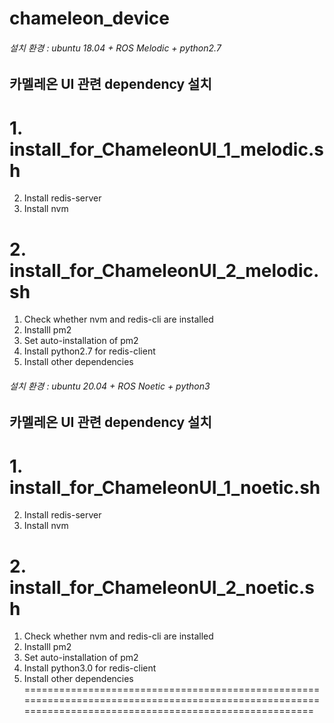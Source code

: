 # chameleon_device


###### 설치 환경 : ubuntu 18.04 + ROS Melodic + python2.7 ######

## 카멜레온 UI 관련 dependency 설치

# 1. install_for_ChameleonUI_1_melodic.sh
2. Install redis-server
3. Install nvm

# 2. install_for_ChameleonUI_2_melodic.sh
1. Check whether nvm and redis-cli are installed
2. Installl pm2
3. Set auto-installation of pm2
4. Install python2.7 for redis-client
6. Install other dependencies



###### 설치 환경 : ubuntu 20.04 + ROS Noetic + python3 ######

## 카멜레온 UI 관련 dependency 설치

# 1. install_for_ChameleonUI_1_noetic.sh
2. Install redis-server
3. Install nvm

# 2. install_for_ChameleonUI_2_noetic.sh
1. Check whether nvm and redis-cli are installed
2. Installl pm2
3. Set auto-installation of pm2
4. Install python3.0 for redis-client
6. Install other dependencies
========================================================================================================================================================
